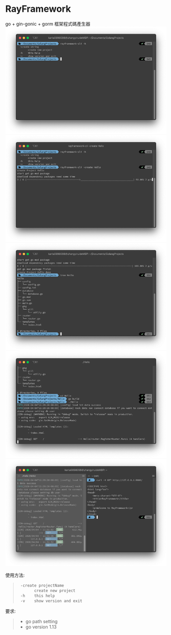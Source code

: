 RayFramework
===============

go + gin-gonic + gorm 框架程式碼產生器
![1](https://raw.githubusercontent.com/karta0898098/rayframework-cli/master/example/1.png)
![2](https://raw.githubusercontent.com/karta0898098/rayframework-cli/master/example/2.png)
![3](https://raw.githubusercontent.com/karta0898098/rayframework-cli/master/example/3.png)
![4](https://raw.githubusercontent.com/karta0898098/rayframework-cli/master/example/4.png)
![5](https://raw.githubusercontent.com/karta0898098/rayframework-cli/master/example/5.png)


使用方法:
>```
>  -create projectName
>        create new project
>  -h    this help
>  -v    show version and exit
>```

要求:
>- go path setting 
>- go version 1.13
